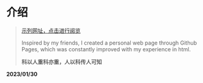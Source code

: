 # 介绍

> [示列网址，点击进行阅览](https://qianyu13.github.io/Zero_Death_leaves/)
>
> Inspired by my friends, I created a personal web page through Github Pages, which was constantly improved with my experience in html.
>
>**科以人重科亦重，人以科传人可知**

**2023/01/30**
